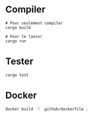 # Compiler

```
# Pour seulement compiler
cargo build

# Pour le lancer
cargo run
```

# Tester

```
cargo test
```

# Docker

```bash
docker build -f .github/dockerfile .
```
